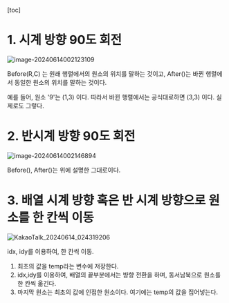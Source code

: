 [toc]

# 1. 시계 방향 90도 회전

![image-20240614002123109](https://github.com/dalcheonroadhead/what-i-study/assets/102154788/9ce6b02d-85dd-424e-a82d-d8ee47cd1294)


Before(R,C) 는 원래 행렬에서의 원소의 위치를 말하는 것이고, After()는 바뀐 행렬에서 동일한 원소의 위치를 말하는 것이다. 

예를 들어,  원소 '9'는 (1,3) 이다. 따라서 바뀐 행렬에서는 공식대로하면 (3,3) 이다. 실제로도 그렇다. 

# 2. 반시계 방향 90도 회전

![image-20240614002146894](https://github.com/dalcheonroadhead/what-i-study/assets/102154788/f3a60458-1d51-4068-85c3-d36af0fe01fd)

Before(), After()는 위에 설명한 그대로이다. 

# 3. 배열 시계 방향 혹은 반 시계 방향으로 원소를 한 칸씩 이동 
![KakaoTalk_20240614_024319206](https://github.com/dalcheonroadhead/what-i-study/assets/102154788/57468324-e7dc-4eee-9cee-192372e6ad09)

idx, idy를 이용하여, 한 칸씩 이동. 

1. 최초의 값을 temp라는 변수에 저장한다.
2. idx,idy를 이용하여, 배열의 끝부분에서는 뱡향 전환을 하며, 동서남북으로 원소를 한 칸씩 옮긴다.
3. 마지막 원소는 최초의 값에 인접한 원소이다. 여기에는 temp의 값을 집어넣는다. 

